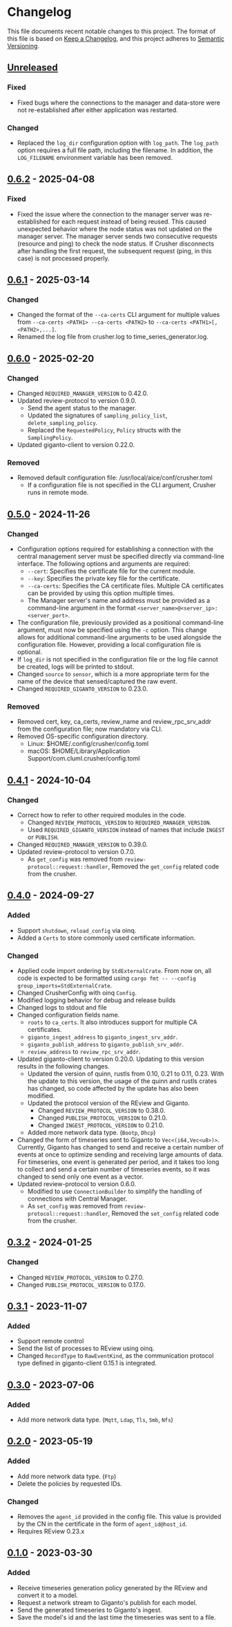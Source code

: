 # Changelog

This file documents recent notable changes to this project. The format of this
file is based on [Keep a Changelog](https://keepachangelog.com/en/1.0.0/), and
this project adheres to
[Semantic Versioning](https://semver.org/spec/v2.0.0.html).

## [Unreleased]

### Fixed

- Fixed bugs where the connections to the manager and data-store were not
  re-established after either application was restarted.

### Changed

- Replaced the `log_dir` configuration option with `log_path`. The `log_path`
  option requires a full file path, including the filename. In addition, the
  `LOG_FILENAME` environment variable has been removed.

## [0.6.2] - 2025-04-08

### Fixed

- Fixed the issue where the connection to the manager server was re-established
  for each request instead of being reused. This caused unexpected behavior
  where the node status was not updated on the manager server. The manager
  server sends two consecutive requests (resource and ping) to check the node
  status. If Crusher disconnects after handling the first request, the
  subsequent request (ping, in this case) is not processed properly.

## [0.6.1] - 2025-03-14

### Changed

- Changed the format of the `--ca-certs` CLI argument for multiple values from
  `--ca-certs <PATH1> --ca-certs <PATH2>` to `--ca-certs <PATH1>[,<PATH2>,...]`.
- Renamed the log file from crusher.log to time_series_generator.log.

## [0.6.0] - 2025-02-20

### Changed

- Changed `REQUIRED_MANAGER_VERSION` to 0.42.0.
- Updated review-protocol to version 0.9.0.
  - Send the agent status to the manager.
  - Updated the signatures of `sampling_policy_list`, `delete_sampling_policy`.
  - Replaced the `RequestedPolicy`, `Policy` structs with the `SamplingPolicy`.
- Updated giganto-client to version 0.22.0.

### Removed

- Removed default configuration file: /usr/local/aice/conf/crusher.toml
  - If a configuration file is not specified in the CLI argument, Crusher runs
    in remote mode.

## [0.5.0] - 2024-11-26

### Changed

- Configuration options required for establishing a connection with the central
  management server must be specified directly via command-line interface. The
  following options and arguments are required:
  - `--cert`: Specifies the certificate file for the current module.
  - `--key`: Specifies the private key file for the certificate.
  - `--ca-certs`: Specifies the CA certificate files. Multiple CA certificates
    can be provided by using this option multiple times.
  - The Manager server's name and address must be provided as a command-line
    argument in the format `<server_name>@<server_ip>:<server_port>`.
- The configuration file, previously provided as a positional command-line
  argument, must now be specified using the `-c` option. This change allows for
  additional command-line arguments to be used alongside the configuration file.
  However, providing a local configuration file is optional.
- If `log_dir` is not specified in the configuration file or the log file cannot
  be created, logs will be printed to stdout.
- Changed `source` to `sensor`, which is a more appropriate term for the name of
  the device that sensed/captured the raw event.
- Changed `REQUIRED_GIGANTO_VERSION` to 0.23.0.

### Removed

- Removed cert, key, ca_certs, review_name and review_rpc_srv_addr from the
  configuration file; now mandatory via CLI.
- Removed OS-specific configuration directory.
  - Linux: $HOME/.config/crusher/config.toml
  - macOS: $HOME/Library/Application Support/com.cluml.crusher/config.toml

## [0.4.1] - 2024-10-04

### Changed

- Correct how to refer to other required modules in the code.
  - Changed `REVIEW_PROTOCOL_VERSION` to `REQUIRED_MANAGER_VERSION`.
  - Used `REQUIRED_GIGANTO_VERSION` instead of names that include `INGEST` or
    `PUBLISH`.
- Changed `REQUIRED_MANAGER_VERSION` to 0.39.0.
- Updated review-protocol to version 0.7.0.
  - As `get_config` was removed from `review-protocol::request::handler`,
    Removed the `get_config` related code from the crusher.

## [0.4.0] - 2024-09-27

### Added

- Support `shutdown`, `reload_config` via oinq.
- Added a `Certs` to store commonly used certificate information.

### Changed

- Applied code import ordering by `StdExternalCrate`. From now on, all code is
  expected to be formatted using
  `cargo fmt -- --config group_imports=StdExternalCrate`.
- Changed CrusherConfig with oinq `Config`.
- Modified logging behavior for debug and release builds
- Changed logs to stdout and file
- Changed configuration fields name.
  - `roots` to `ca_certs`. It also introduces support for multiple CA
    certificates.
  - `giganto_ingest_address` to `giganto_ingest_srv_addr`.
  - `giganto_publish_address` to `giganto_publish_srv_addr`.
  - `review_address` to `review_rpc_srv_addr`.
- Updated giganto-client to version 0.20.0. Updating to this version results in
  the following changes.
  - Updated the version of quinn, rustls from 0.10, 0.21 to 0.11, 0.23. With the
    update to this version, the usage of the quinn and rustls crates has
    changed, so code affected by the update has also been modified.
  - Updated the protocol version of the REview and Giganto.
    - Changed `REVIEW_PROTOCOL_VERSION` to 0.38.0.
    - Changed `PUBLISH_PROTOCOL_VERSION` to 0.21.0.
    - Changed `INGEST_PROTOCOL_VERSION` to 0.21.0.
  - Added more network data type. (`Bootp`, `Dhcp`)
- Changed the form of timeseries sent to Giganto to `Vec<(i64,Vec<u8>)>`.
  Currently, Giganto has changed to send and receive a certain number of events
  at once to optimize sending and receiving large amounts of data. For
  timeseries, one event is generated per period, and it takes too long to
  collect and send a certain number of timeseries events, so it was changed to
  send only one event as a vector.
- Updated review-protocol to version 0.6.0.
  - Modified to use `ConnectionBuilder` to simplify the handling of connections
    with Central Manager.
  - As `set_config` was removed from `review-protocol::request::handler`,
    Removed the `set_config` related code from the crusher.

## [0.3.2] - 2024-01-25

### Changed

- Changed `REVIEW_PROTOCOL_VERSION` to 0.27.0.
- Changed `PUBLISH_PROTOCOL_VERSION` to 0.17.0.

## [0.3.1] - 2023-11-07

### Added

- Support remote control
- Send the list of processes to REview using oinq.
- Changed `RecordType` to `RawEventKind`, as the communication protocol type
  defined in giganto-client 0.15.1 is integrated.

## [0.3.0] - 2023-07-06

### Added

- Add more network data type. (`Mqtt`, `Ldap`, `Tls`, `Smb`, `Nfs`)

## [0.2.0] - 2023-05-19

### Added

- Add more network data type. (`Ftp`)
- Delete the policies by requested IDs.

### Changed

- Removes the `agent_id` provided in the config file. This value is provided by
  the CN in the certificate in the form of `agent_id@host_id`.
- Requires REview 0.23.x

## [0.1.0] - 2023-03-30

### Added

- Receive timeseries generation policy generated by the REview and convert it to
  a model.
- Request a network stream to Giganto's publish for each model.
- Send the generated timeseries to Giganto's ingest.
- Save the model's id and the last time the timeseries was sent to a file.

[Unreleased]: https://github.com/aicers/crusher/compare/0.6.2...main
[0.6.2]: https://github.com/aicers/crusher/compare/0.6.1...0.6.2
[0.6.1]: https://github.com/aicers/crusher/compare/0.6.0...0.6.1
[0.6.0]: https://github.com/aicers/crusher/compare/0.5.0...0.6.0
[0.5.0]: https://github.com/aicers/crusher/compare/0.4.1...0.5.0
[0.4.1]: https://github.com/aicers/crusher/compare/0.4.0...0.4.1
[0.4.0]: https://github.com/aicers/crusher/compare/0.3.2...0.4.0
[0.3.2]: https://github.com/aicers/crusher/compare/0.3.1...0.3.2
[0.3.1]: https://github.com/aicers/crusher/compare/0.3.0...0.3.1
[0.3.0]: https://github.com/aicers/crusher/compare/0.2.0...0.3.0
[0.2.0]: https://github.com/aicers/crusher/compare/0.1.0...0.2.0
[0.1.0]: https://github.com/aicers/crusher/tree/0.1.0
